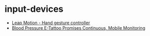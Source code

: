 # input-devices

* [Leap Motion - Hand gesture controller](https://www.ultraleap.com/tracking/)
* [Blood Pressure E-Tattoo Promises Continuous, Mobile Monitoring](https://news.utexas.edu/2022/06/20/blood-pressure-e-tattoo-promises-continuous-mobile-monitoring/)